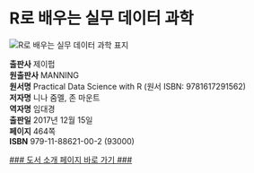 
# R로 배우는 실무 데이터 과학

![R로 배우는 실무 데이터 과학 표지](http://추후등록.jpg)

**출판사** 제이펍  
**원출판사** MANNING   
**원서명** Practical Data Science with R (원서 ISBN: 9781617291562)  
**저자명** 니나 줌멜, 존 마운트  
**역자명** 임대경  
**출판일** 2017년 12월 15일  
**페이지** 464쪽  
**ISBN** 979-11-88621-00-2 (93000)  

[### 도서 소개 페이지 바로 가기 ###](추후링크등록)
